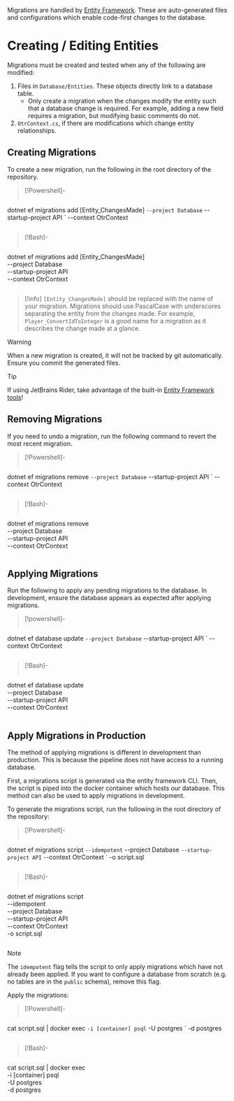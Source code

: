 Migrations are handled by [Entity Framework](https://learn.microsoft.com/en-us/aspnet/entity-framework). These are auto-generated files and configurations which enable code-first changes to the database.

# Creating / Editing Entities

Migrations must be created and tested when any of the following are modified:

1. Files in `Database/Entities`. These objects directly link to a database table.
    - Only create a migration when the changes modify the entity such that a database change is required. For example, adding a new field requires a migration, but modifying basic comments do not.
2. `OtrContext.cs`, if there are modifications which change entity relationships.

## Creating Migrations

To create a new migration, run the following in the root directory of the repository.

> [!Powershell]-
> ```
dotnet ef migrations add [Entity_ChangesMade] `
--project Database `
--startup-project API `
--context OtrContext
> ```

> [!Bash]-
> ```
dotnet ef migrations add [Entity_ChangesMade] \
--project Database \
--startup-project API \
--context OtrContext
> ```

> [!info]
>  `[Entity_ChangesMade]` should be replaced with the name of your migration. Migrations should use PascalCase with underscores separating the entity from the changes made. For example, `Player_ConvertIdToInteger` is a good name for a migration as it describes the change made at a glance.

> [!warning] 
> When a new migration is created, it will not be tracked by git automatically. Ensure you commit the generated files.

> [!tip]
>  If using JetBrains Rider, take advantage of the built-in [Entity Framework tools](https://www.jetbrains.com/help/rider/Visual_interface_for_EF_Core_commands.html)!

## Removing Migrations

If you need to undo a migration, run the following command to revert the most recent migration.

> [!Powershell]-
> ```
dotnet ef migrations remove `
--project Database `
--startup-project API `
--context OtrContext
> ```

> [!Bash]-
  > ```
dotnet ef migrations remove \
--project Database \
--startup-project API \
--context OtrContext
> ```

## Applying Migrations

Run the following to apply any pending migrations to the database. In development, ensure the database appears as expected after applying migrations.

> [!powershell]-
> ```
dotnet ef database update `
--project Database `
--startup-project API `
--context OtrContext
>```

> [!Bash]-
> ```
dotnet ef database update \
--project Database \
--startup-project API \
--context OtrContext
>```

## Apply Migrations in Production

The method of applying migrations is different in development than production. This is because the pipeline does not have access to a running database.

First, a migrations script is generated via the entity framework CLI. Then, the script is piped into the docker container which hosts our database. This method can also be used to apply migrations in development.

To generate the migrations script, run the following in the root directory of the repository:

> [!Powershell]-
> ```
dotnet ef migrations script `
--idempotent `
--project Database `
--startup-project API `
--context OtrContext `
-o script.sql
> ```

> [!Bash]-
>```
dotnet ef migrations script \
--idempotent \
--project Database \
--startup-project API \
--context OtrContext \
-o script.sql
> ```

> [!note] 
> The `idempotent` flag tells the script to only apply migrations which have not already been applied.
> If you want to configure a database from scratch (e.g. no tables are in the `public` schema),
> remove this flag.

Apply the migrations:

> [!Powershell]-
> ```
cat script.sql | docker exec `
-i [container] psql `
-U postgres `
-d postgres
> ```

> [!Bash]-
> ```
cat script.sql | docker exec \
-i [container] psql \
-U postgres \
-d postgres
> ```
